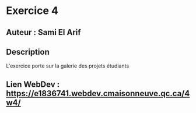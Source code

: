 # Exercice 4 #
## Auteur : Sami El Arif ##
## Description ##

L'exercice porte sur la galerie des projets étudiants

## Lien WebDev : https://e1836741.webdev.cmaisonneuve.qc.ca/4w4/ ##